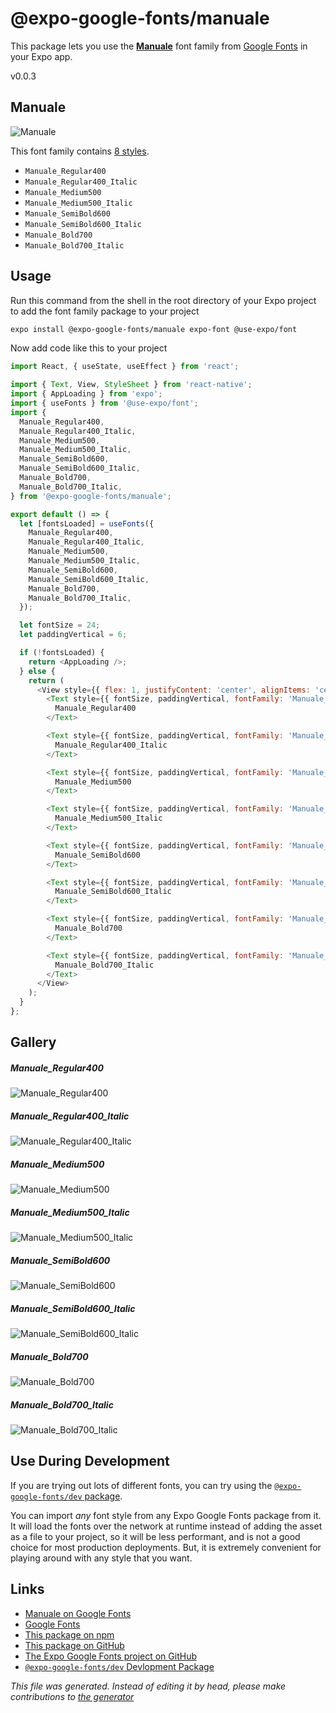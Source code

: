 # @expo-google-fonts/manuale

This package lets you use the [**Manuale**](https://fonts.google.com/specimen/Manuale) font family from [Google Fonts](https://fonts.google.com/) in your Expo app.

v0.0.3

## Manuale

![Manuale](./font-family.png)

This font family contains [8 styles](#gallery).

- `Manuale_Regular400`
- `Manuale_Regular400_Italic`
- `Manuale_Medium500`
- `Manuale_Medium500_Italic`
- `Manuale_SemiBold600`
- `Manuale_SemiBold600_Italic`
- `Manuale_Bold700`
- `Manuale_Bold700_Italic`

## Usage

Run this command from the shell in the root directory of your Expo project to add the font family package to your project
```sh
expo install @expo-google-fonts/manuale expo-font @use-expo/font
```

Now add code like this to your project
```js
import React, { useState, useEffect } from 'react';

import { Text, View, StyleSheet } from 'react-native';
import { AppLoading } from 'expo';
import { useFonts } from '@use-expo/font';
import {
  Manuale_Regular400,
  Manuale_Regular400_Italic,
  Manuale_Medium500,
  Manuale_Medium500_Italic,
  Manuale_SemiBold600,
  Manuale_SemiBold600_Italic,
  Manuale_Bold700,
  Manuale_Bold700_Italic,
} from '@expo-google-fonts/manuale';

export default () => {
  let [fontsLoaded] = useFonts({
    Manuale_Regular400,
    Manuale_Regular400_Italic,
    Manuale_Medium500,
    Manuale_Medium500_Italic,
    Manuale_SemiBold600,
    Manuale_SemiBold600_Italic,
    Manuale_Bold700,
    Manuale_Bold700_Italic,
  });

  let fontSize = 24;
  let paddingVertical = 6;

  if (!fontsLoaded) {
    return <AppLoading />;
  } else {
    return (
      <View style={{ flex: 1, justifyContent: 'center', alignItems: 'center' }}>
        <Text style={{ fontSize, paddingVertical, fontFamily: 'Manuale_Regular400' }}>
          Manuale_Regular400
        </Text>

        <Text style={{ fontSize, paddingVertical, fontFamily: 'Manuale_Regular400_Italic' }}>
          Manuale_Regular400_Italic
        </Text>

        <Text style={{ fontSize, paddingVertical, fontFamily: 'Manuale_Medium500' }}>
          Manuale_Medium500
        </Text>

        <Text style={{ fontSize, paddingVertical, fontFamily: 'Manuale_Medium500_Italic' }}>
          Manuale_Medium500_Italic
        </Text>

        <Text style={{ fontSize, paddingVertical, fontFamily: 'Manuale_SemiBold600' }}>
          Manuale_SemiBold600
        </Text>

        <Text style={{ fontSize, paddingVertical, fontFamily: 'Manuale_SemiBold600_Italic' }}>
          Manuale_SemiBold600_Italic
        </Text>

        <Text style={{ fontSize, paddingVertical, fontFamily: 'Manuale_Bold700' }}>
          Manuale_Bold700
        </Text>

        <Text style={{ fontSize, paddingVertical, fontFamily: 'Manuale_Bold700_Italic' }}>
          Manuale_Bold700_Italic
        </Text>
      </View>
    );
  }
};

```

## Gallery

##### Manuale_Regular400
![Manuale_Regular400](./cfd06fa1d33d937fd3d097835096788da1e29fe217c0e6619d7f4e92770987f2.ttf.png)

##### Manuale_Regular400_Italic
![Manuale_Regular400_Italic](./b7144bb9db9fc28df1a2f22173a91396c535d078a58256b0937d0ed4916ac08d.ttf.png)

##### Manuale_Medium500
![Manuale_Medium500](./bee63de104b5fab81c246551830fd9cf2910da15ffb1fe837913493df2612797.ttf.png)

##### Manuale_Medium500_Italic
![Manuale_Medium500_Italic](./b9d7d38e3301e49ed48cee4bdbfdf8bf85004f299e7d33795cc55fad29b5406f.ttf.png)

##### Manuale_SemiBold600
![Manuale_SemiBold600](./1b0e482a58bde31d3c0408ea84a5ce8287b1669e24bb7e75648b20ee859ade8b.ttf.png)

##### Manuale_SemiBold600_Italic
![Manuale_SemiBold600_Italic](./023ded306bfcddff115b0b04ed36de8a5184275774cd972ce1fb34d8d917c61e.ttf.png)

##### Manuale_Bold700
![Manuale_Bold700](./50014d6214dc09001362c4e4a770de808a95fc3f590d52d895c9eef86b71d68a.ttf.png)

##### Manuale_Bold700_Italic
![Manuale_Bold700_Italic](./2a59ed27fb6985f70acb9fc94d9038ae63cfc4a2ddc5226dfecb7c8407b5a93f.ttf.png)


## Use During Development

If you are trying out lots of different fonts, you can try using the [`@expo-google-fonts/dev` package](https://www.npmjs.com/package/@expo-google-fonts/dev).

You can import *any* font style from any Expo Google Fonts package from it. It will load the fonts
over the network at runtime instead of adding the asset as a file to your project, so it will be 
less performant, and is not a good choice for most production deployments. But, it is extremely convenient
for playing around with any style that you want.

## Links

- [Manuale on Google Fonts](https://fonts.google.com/specimen/Manuale)
- [Google Fonts](https://fonts.google.com/)
- [This package on npm](https://www.npmjs.com/package/@expo-google-fonts/manuale)
- [This package on GitHub](https://github.com/expo/google-fonts/tree/master/font-packages/manuale)
- [The Expo Google Fonts project on GitHub](https://github.com/expo/google-fonts)
- [`@expo-google-fonts/dev` Devlopment Package](https://github.com/expo/google-fonts/tree/master/font-packages/dev)


*This file was generated. Instead of editing it by head, please make contributions to [the generator](https://github.com/expo/google-fonts/tree/master/packages/generator)*
